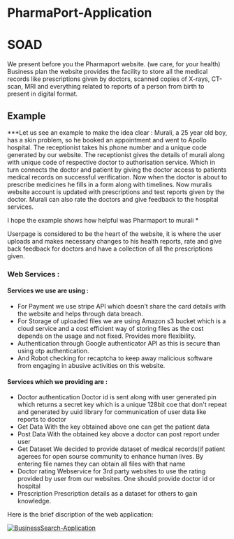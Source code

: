 # PharmaPort-Application

# SOAD

We present before you the Pharmaport website. (we care, for your health)
Business plan
the website provides the facility to store all the medical records like prescriptions given by doctors, scanned copies of X-rays, CT-scan, MRI and everything related to reports of a person from birth to present in digital format.

## Example
***Let us see an example to make the idea clear :
Murali, a 25 year old boy, has a skin problem, so he booked an appointment and went to Apollo hospital. The receptionist takes his phone number and a unique code generated by our website. The receptionist gives the details of murali along with unique code of respective doctor to authorisation service. Which in turn connects the doctor and patient by giving the doctor access to patients medical records on successful verification. Now when the doctor is about to prescribe medicines he fills in a form along with timelines. Now muralis website account is updated with prescriptions and test reports given by the doctor. Murali can also rate the doctors and give feedback to the hospital services.

I hope the example shows how helpful was Pharmaport to murali 
*

Userpage is considered to be the heart of the website, it is where the user uploads and makes necessary changes to his health reports, rate and give back feedback for doctors and have a collection of all the prescriptions given.

### Web Services :
#### Services we use are using : 
- For Payment we use stripe API which doesn’t share the card details with the website and helps through data breach.
- For Storage of uploaded files we are using Amazon s3 bucket which is a cloud service and a cost efficient way of storing files as the cost depends on the usage and not fixed. Provides more flexibility. 
- Authentication through Google authenticator API as this is secure than using otp authentication.
- And Robot checking for recaptcha to keep away malicious software from engaging in abusive activities on this website.

#### Services which we providing are : 
- Doctor authentication
Doctor id is sent along with user generated pin which returns a secret key which is a unique 128bit coe that don't repeat and generated by uuid library for communication of user data like reports to doctor
- Get Data 
With the key obtained above one can get the patient data
- Post Data
With the obtained key above a doctor can post report under user
- Get Dataset
We decided to provide dataset of medical records(if patient agerees for open sourse community to enhance human lives. By entering file names they can obtain all files with that name
- Doctor rating
Webservice for 3rd party websites to use the rating provided by user from our websites.
One should provide doctor id or hospital
- Prescription 
Prescription details as a dataset for others to gain knowledge. 

Here is the brief discription of the web application: 

[![BusinessSearch-Application](https://img.youtube.com/vi/3RcKb9jzSng/0.jpg)](https://www.youtube.com/watch?v=3RcKb9jzSng)
